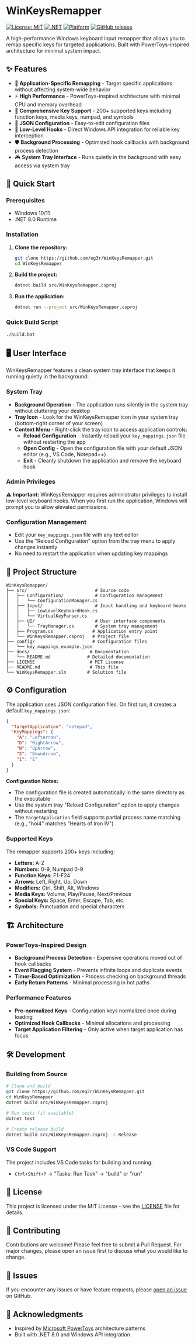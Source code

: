 # WinKeysRemapper

[![License: MIT](https://img.shields.io/badge/License-MIT-yellow.svg)](https://opensource.org/licenses/MIT)
[![.NET](https://img.shields.io/badge/.NET-8.0-blue.svg)](https://dotnet.microsoft.com/download/dotnet/8.0)
[![Platform](https://img.shields.io/badge/platform-Windows-lightgrey.svg)](https://www.microsoft.com/windows)
[![GitHub release](https://img.shields.io/github/v/release/eg3r/WinKeysRemapper)](https://github.com/eg3r/WinKeysRemapper/releases/latest)

A high-performance Windows keyboard input remapper that allows you to remap specific keys for targeted applications. Built with PowerToys-inspired architecture for minimal system impact.

## ✨ Features

- 🎯 **Application-Specific Remapping** - Target specific applications without affecting system-wide behavior
- ⚡ **High Performance** - PowerToys-inspired architecture with minimal CPU and memory overhead
- 🔧 **Comprehensive Key Support** - 200+ supported keys including function keys, media keys, numpad, and symbols
- 📝 **JSON Configuration** - Easy-to-edit configuration files
- 🚀 **Low-Level Hooks** - Direct Windows API integration for reliable key interception
- 🛡️ **Background Processing** - Optimized hook callbacks with background process detection
- 🎮 **System Tray Interface** - Runs quietly in the background with easy access via system tray

## 🚀 Quick Start

### Prerequisites
- Windows 10/11
- .NET 8.0 Runtime

### Installation

1. **Clone the repository:**
   ```bash
   git clone https://github.com/eg3r/WinKeysRemapper.git
   cd WinKeysRemapper
   ```

2. **Build the project:**
   ```bash
   dotnet build src/WinKeysRemapper.csproj
   ```

3. **Run the application:**
   ```bash
   dotnet run --project src/WinKeysRemapper.csproj
   ```

### Quick Build Script
```bash
./build.bat
```

## 🖥️ User Interface

WinKeysRemapper features a clean system tray interface that keeps it running quietly in the background:

### System Tray
- **Background Operation** - The application runs silently in the system tray without cluttering your desktop
- **Tray Icon** - Look for the WinKeysRemapper icon in your system tray (bottom-right corner of your screen)
- **Context Menu** - Right-click the tray icon to access application controls:
  - **Reload Configuration** - Instantly reload your `key_mappings.json` file without restarting the app
  - **Open Config** - Open the configuration file with your default JSON editor (e.g., VS Code, Notepad++)
  - **Exit** - Cleanly shutdown the application and remove the keyboard hook

### Admin Privileges
⚠️ **Important:** WinKeysRemapper requires administrator privileges to install low-level keyboard hooks. When you first run the application, Windows will prompt you to allow elevated permissions.

### Configuration Management
- Edit your `key_mappings.json` file with any text editor
- Use the "Reload Configuration" option from the tray menu to apply changes instantly
- No need to restart the application when updating key mappings

## 📁 Project Structure

```
WinKeysRemapper/
├── src/                          # Source code
│   ├── Configuration/            # Configuration management
│   │   └── ConfigurationManager.cs
│   ├── Input/                    # Input handling and keyboard hooks
│   │   ├── LowLevelKeyboardHook.cs
│   │   └── VirtualKeyParser.cs
│   ├── UI/                       # User interface components
│   │   └── TrayManager.cs        # System tray management
│   ├── Program.cs               # Application entry point
│   └── WinKeysRemapper.csproj   # Project file
├── config/                      # Configuration files
│   └── key_mappings_example.json
├── docs/                       # Documentation
│   └── README.md              # Detailed documentation
├── LICENSE                     # MIT License
├── README.md                   # This file
└── WinKeysRemapper.sln        # Solution file
```

## ⚙️ Configuration

The application uses JSON configuration files. On first run, it creates a default `key_mappings.json`:

```json
{
  "TargetApplication": "notepad",
  "KeyMappings": {
    "A": "LeftArrow",
    "D": "RightArrow", 
    "W": "UpArrow",
    "S": "DownArrow",
    "1": "E"
  }
}
```

**Configuration Notes:**
- The configuration file is created automatically in the same directory as the executable
- Use the system tray "Reload Configuration" option to apply changes without restarting
- The `TargetApplication` field supports partial process name matching (e.g., "hoi4" matches "Hearts of Iron IV")

### Supported Keys

The remapper supports 200+ keys including:
- **Letters:** A-Z
- **Numbers:** 0-9, Numpad 0-9
- **Function Keys:** F1-F24
- **Arrows:** Left, Right, Up, Down
- **Modifiers:** Ctrl, Shift, Alt, Windows
- **Media Keys:** Volume, Play/Pause, Next/Previous
- **Special Keys:** Space, Enter, Escape, Tab, etc.
- **Symbols:** Punctuation and special characters

## 🏗️ Architecture

### PowerToys-Inspired Design
- **Background Process Detection** - Expensive operations moved out of hook callbacks
- **Event Flagging System** - Prevents infinite loops and duplicate events
- **Timer-Based Optimization** - Process checking on background threads
- **Early Return Patterns** - Minimal processing in hot paths

### Performance Features
- **Pre-normalized Keys** - Configuration keys normalized once during loading
- **Optimized Hook Callbacks** - Minimal allocations and processing
- **Target Application Filtering** - Only active when target application has focus

## 🛠️ Development

### Building from Source
```bash
# Clone and build
git clone https://github.com/eg3r/WinKeysRemapper.git
cd WinKeysRemapper
dotnet build src/WinKeysRemapper.csproj

# Run tests (if available)
dotnet test

# Create release build
dotnet build src/WinKeysRemapper.csproj -c Release
```

### VS Code Support
The project includes VS Code tasks for building and running:
- `Ctrl+Shift+P` → "Tasks: Run Task" → "build" or "run"

## 📄 License

This project is licensed under the MIT License - see the [LICENSE](LICENSE) file for details.

## 🤝 Contributing

Contributions are welcome! Please feel free to submit a Pull Request. For major changes, please open an issue first to discuss what you would like to change.

## 🐛 Issues

If you encounter any issues or have feature requests, please [open an issue](https://github.com/eg3r/WinKeysRemapper/issues) on GitHub.

## 🙏 Acknowledgments

- Inspired by [Microsoft PowerToys](https://github.com/microsoft/PowerToys) architecture patterns
- Built with .NET 8.0 and Windows API integration
